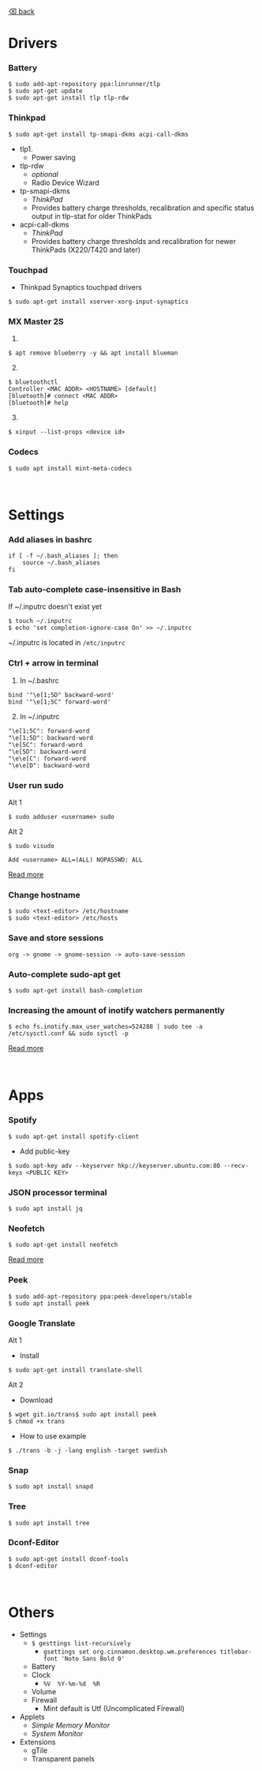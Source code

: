 [⌫ back](../README.md)

# Drivers
### Battery
```
$ sudo add-apt-repository ppa:linrunner/tlp
$ sudo apt-get update
$ sudo apt-get install tlp tlp-rdw
```

### Thinkpad
```
$ sudo apt-get install tp-smapi-dkms acpi-call-dkms
```
- tlp1.
  - Power saving
- tlp-rdw
  - *optional*
  - Radio Device Wizard
- tp-smapi-dkms
  - *ThinkPad* 
  - Provides battery charge thresholds, recalibration and specific status output in tlp-stat for older ThinkPads
- acpi-call-dkms
  - *ThinkPad* 
  - Provides battery charge thresholds and recalibration for newer ThinkPads (X220/T420 and later)

### Touchpad
- Thinkpad Synaptics touchpad drivers
```
$ sudo apt-get install xserver-xorg-input-synaptics
```

### MX Master 2S
1. 
```
$ apt remove blueberry -y && apt install blueman
```

2. 
```
$ bluetoothctl
Controller <MAC ADDR> <HOSTNAME> [default]
[bluetooth]# connect <MAC ADDR>
[bluetooth]# help
```

3. 
```
$ xinput --list-props <device id>
```


### Codecs
```
$ sudo apt install mint-meta-codecs
```


<br/>


# Settings
### Add aliases in bashrc
```
if [ -f ~/.bash_aliases ]; then
    source ~/.bash_aliases
fi
```

### Tab auto-complete case-insensitive in Bash

If ~/.inputrc doesn't exist yet
```
$ touch ~/.inputrc
$ echo 'set completion-ignore-case On' >> ~/.inputrc
```
~/.inputrc is located in `/etc/inputrc`

### Ctrl + arrow in terminal
1. In ~/.bashrc
```
bind '"\e[1;5D" backward-word' 
bind '"\e[1;5C" forward-word'
```

2. In ~/.inputrc
```
"\e[1;5C": forward-word
"\e[1;5D": backward-word
"\e[5C": forward-word
"\e[5D": backward-word
"\e\e[C": forward-word
"\e\e[D": backward-word
```

### User run sudo
Alt 1
```
$ sudo adduser <username> sudo
```
Alt 2
```
$ sudo visudo 

Add <username> ALL=(ALL) NOPASSWD: ALL
```
[Read more](https://help.ubuntu.com/community/RootSudo#Allowing_other_users_to_run_sudo "ubuntu.com")

### Change hostname
```
$ sudo <text-editor> /etc/hostname
$ sudo <text-editor> /etc/hosts
```

### Save and store sessions
```
org -> gnome -> gnome-session -> auto-save-session
```

### Auto-complete sudo-apt get
```
$ sudo apt-get install bash-completion
```

### Increasing the amount of inotify watchers permanently 
```
$ echo fs.inotify.max_user_watches=524288 | sudo tee -a /etc/sysctl.conf && sudo sysctl -p
```
[Read more](https://github.com/guard/listen/wiki/Increasing-the-amount-of-inotify-watchers#the-technical-details "github.com")


<br/>


# Apps
### Spotify
```
$ sudo apt-get install spotify-client
```
- Add public-key
```
$ sudo apt-key adv --keyserver hkp://keyserver.ubuntu.com:80 --recv-keys <PUBLIC KEY>
```

### JSON processor terminal
```
$ sudo apt install jq
```

### Neofetch
```
$ sudo apt-get install neofetch
```
[Read more ](https://github.com/dylanaraps/neofetch "github.com")

### Peek
```
$ sudo add-apt-repository ppa:peek-developers/stable
$ sudo apt install peek
```

### Google Translate
Alt 1 
- Install
```
$ sudo apt-get install translate-shell
```
Alt 2 
- Download
```
$ wget git.io/trans$ sudo apt install peek
$ chmod +x trans
```
- How to use example
```
$ ./trans -b -j -lang english -target swedish
```

### Snap
```
$ sudo apt install snapd
```

### Tree
```
$ sudo apt install tree
```

### Dconf-Editor
```
$ sudo apt-get install dconf-tools
$ dconf-editor
```


<br/>


# Others
 - Settings
   - `$ gesttings list-recursively`
     - `gsettings set org.cinnamon.desktop.wm.preferences titlebar-font 'Noto Sans Bold 0'`
   - Battery
   - Clock
     - `%V  %Y-%m-%d  %R`
   - Volume
   - Firewall
     - Mint default is Utf (Uncomplicated Firewall)
 - Applets
   - *Simple Memory Monitor*
   - *System Monitor*
 - Extensions
   - gTile
   - Transparent panels